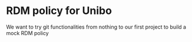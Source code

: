 # RDM policy for Unibo

We want to try git functionalities from nothing to our first project to build a mock RDM policy
